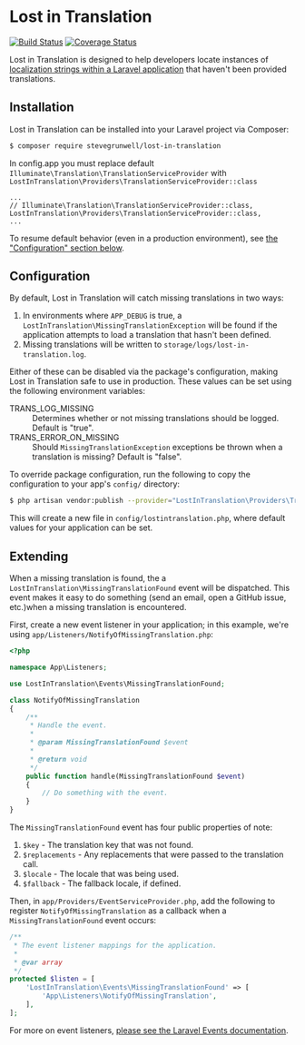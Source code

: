 # Lost in Translation

[![Build Status](https://travis-ci.org/stevegrunwell/lost-in-translation.svg?branch=develop)](https://travis-ci.org/stevegrunwell/lost-in-translation)
[![Coverage Status](https://coveralls.io/repos/github/stevegrunwell/lost-in-translation/badge.svg?branch=develop)](https://coveralls.io/github/stevegrunwell/lost-in-translation?branch=develop)

Lost in Translation is designed to help developers locate instances of [localization strings within a Laravel application](https://laravel.com/docs/5.5/localization) that haven't been provided translations.


## Installation

Lost in Translation can be installed into your Laravel project via Composer:

```sh
$ composer require stevegrunwell/lost-in-translation
```

In config.app you must replace default `Illuminate\Translation\TranslationServiceProvider`  with `LostInTranslation\Providers\TranslationServiceProvider::class`

```
...
// Illuminate\Translation\TranslationServiceProvider::class,
LostInTranslation\Providers\TranslationServiceProvider::class,
...
```
To resume default behavior (even in a production environment), see [the "Configuration" section below](#configuration).


## Configuration

By default, Lost in Translation will catch missing translations in two ways:

1. In environments where `APP_DEBUG` is true, a `LostInTranslation\MissingTranslationException` will be found if the application attempts to load a translation that hasn't been defined.
2. Missing translations will be written to `storage/logs/lost-in-translation.log`.

Either of these can be disabled via the package's configuration, making Lost in Translation safe to use in production. These values can be set using the following environment variables:

<dl>
    <dt>TRANS_LOG_MISSING</dt>
    <dd>Determines whether or not missing translations should be logged. Default is "true".</dd>
    <dt>TRANS_ERROR_ON_MISSING</dt>
    <dd>Should <code>MissingTranslationException</code> exceptions be thrown when a translation is missing? Default is "false".</dd>
</dl>

To override package configuration, run the following to copy the configuration to your app's `config/` directory:

```sh
$ php artisan vendor:publish --provider="LostInTranslation\Providers\TranslationServiceProvider"
```

This will create a new file in `config/lostintranslation.php`, where default values for your application can be set.

## Extending

When a missing translation is found, the a `LostInTranslation\MissingTranslationFound` event will be dispatched. This event makes it easy to do something (send an email, open a GitHub issue, etc.)when a missing translation is encountered.

First, create a new event listener in your application; in this example, we're using `app/Listeners/NotifyOfMissingTranslation.php`:

```php
<?php

namespace App\Listeners;

use LostInTranslation\Events\MissingTranslationFound;

class NotifyOfMissingTranslation
{
    /**
     * Handle the event.
     *
     * @param MissingTranslationFound $event
     *
     * @return void
     */
    public function handle(MissingTranslationFound $event)
    {
        // Do something with the event.
    }
}
```

The `MissingTranslationFound` event has four public properties of note:

1. `$key` - The translation key that was not found.
2. `$replacements` - Any replacements that were passed to the translation call.
3. `$locale` - The locale that was being used.
4. `$fallback` - The fallback locale, if defined.

Then, in `app/Providers/EventServiceProvider.php`, add the following to register `NotifyOfMissingTranslation` as a callback when a `MissingTranslationFound` event occurs:

```php
/**
 * The event listener mappings for the application.
 *
 * @var array
 */
protected $listen = [
    'LostInTranslation\Events\MissingTranslationFound' => [
        'App\Listeners\NotifyOfMissingTranslation',
    ],
];
```

For more on event listeners, [please see the Laravel Events documentation](https://laravel.com/docs/5.5/events).
